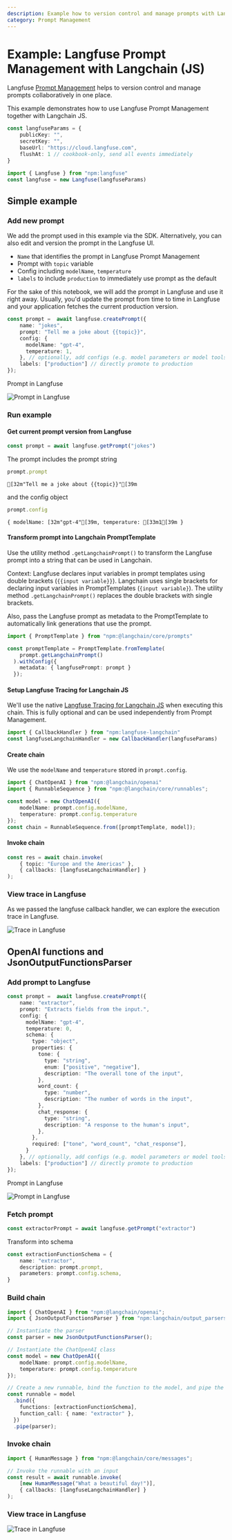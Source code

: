 ```yaml
---
description: Example how to version control and manage prompts with Langfuse Prompt Management and Langchain JS.
category: Prompt Management
---
```


# Example: Langfuse Prompt Management with Langchain (JS)

Langfuse [Prompt Management](https://langfuse.com/docs/prompts) helps to version control and manage prompts collaboratively in one place.

This example demonstrates how to use Langfuse Prompt Management together with Langchain JS.


```typescript
const langfuseParams = {
    publicKey: "",
    secretKey: "",
    baseUrl: "https://cloud.langfuse.com",
    flushAt: 1 // cookbook-only, send all events immediately
}
```


```typescript
import { Langfuse } from "npm:langfuse"
const langfuse = new Langfuse(langfuseParams)
```

## Simple example

### Add new prompt

We add the prompt used in this example via the SDK. Alternatively, you can also edit and version the prompt in the Langfuse UI.

- `Name` that identifies the prompt in Langfuse Prompt Management
- Prompt with `topic` variable
- Config including `modelName`, `temperature`
- `labels` to include `production` to immediately use prompt as the default

For the sake of this notebook, we will add the prompt in Langfuse and use it right away. Usually, you'd update the prompt from time to time in Langfuse and your application fetches the current production version.


```typescript
const prompt =  await langfuse.createPrompt({
    name: "jokes",
    prompt: "Tell me a joke about {{topic}}",
    config: {
      modelName: "gpt-4",
      temperature: 1,
    }, // optionally, add configs (e.g. model parameters or model tools)
    labels: ["production"] // directly promote to production
});
```

Prompt in Langfuse

![Prompt in Langfuse](https://langfuse.com/images/cookbook/js_prompt_management_langchain_simple_prompt.png)

### Run example

#### Get current prompt version from Langfuse


```typescript
const prompt = await langfuse.getPrompt("jokes")
```

The prompt includes the prompt string


```typescript
prompt.prompt
```




    [32m"Tell me a joke about {{topic}}"[39m



and the config object

```typescript
prompt.config
```

```
{ modelName: [32m"gpt-4"[39m, temperature: [33m1[39m }
 ```

#### Transform prompt into Langchain PromptTemplate

Use the utility method `.getLangchainPrompt()` to transform the Langfuse prompt into a string that can be used in Langchain.

Context: Langfuse declares input variables in prompt templates using double brackets (`{{input variable}}`). Langchain uses single brackets for declaring input variables in PromptTemplates (`{input variable}`). The utility method `.getLangchainPrompt()` replaces the double brackets with single brackets.

Also, pass the Langfuse prompt as metadata to the PromptTemplate to automatically link generations that use the prompt.


```typescript
import { PromptTemplate } from "npm:@langchain/core/prompts"

const promptTemplate = PromptTemplate.fromTemplate(
    prompt.getLangchainPrompt()
  ).withConfig({
    metadata: { langfusePrompt: prompt }
  });
```

#### Setup Langfuse Tracing for Langchain JS

We'll use the native [Langfuse Tracing for Langchain JS](https://langfuse.com/integrations/frameworks/langchain) when executing this chain. This is fully optional and can be used independently from Prompt Management.


```typescript
import { CallbackHandler } from "npm:langfuse-langchain"
const langfuseLangchainHandler = new CallbackHandler(langfuseParams)
```

#### Create chain

We use the `modelName` and `temperature` stored in `prompt.config`.


```typescript
import { ChatOpenAI } from "npm:@langchain/openai"
import { RunnableSequence } from "npm:@langchain/core/runnables";

const model = new ChatOpenAI({
    modelName: prompt.config.modelName,
    temperature: prompt.config.temperature
});
const chain = RunnableSequence.from([promptTemplate, model]);
```

#### Invoke chain


```typescript
const res = await chain.invoke(
    { topic: "Europe and the Americas" },
    { callbacks: [langfuseLangchainHandler] }
);
```

### View trace in Langfuse

As we passed the langfuse callback handler, we can explore the execution trace in Langfuse.

![Trace in Langfuse](https://langfuse.com/images/cookbook/js_prompt_management_langchain_simple_trace.png)

## OpenAI functions and JsonOutputFunctionsParser

### Add prompt to Langfuse


```typescript
const prompt =  await langfuse.createPrompt({
    name: "extractor",
    prompt: "Extracts fields from the input.",
    config: {
      modelName: "gpt-4",
      temperature: 0,
      schema: {
        type: "object",
        properties: {
          tone: {
            type: "string",
            enum: ["positive", "negative"],
            description: "The overall tone of the input",
          },
          word_count: {
            type: "number",
            description: "The number of words in the input",
          },
          chat_response: {
            type: "string",
            description: "A response to the human's input",
          },
        },
        required: ["tone", "word_count", "chat_response"],
      }
    }, // optionally, add configs (e.g. model parameters or model tools)
    labels: ["production"] // directly promote to production
});
```

Prompt in Langfuse

![Prompt in Langfuse](https://langfuse.com/images/cookbook/js_prompt_management_langchain_json_extraction_prompt.png)

### Fetch prompt


```typescript
const extractorPrompt = await langfuse.getPrompt("extractor")
```

Transform into schema


```typescript
const extractionFunctionSchema = {
    name: "extractor",
    description: prompt.prompt,
    parameters: prompt.config.schema,
}
```

### Build chain


```typescript
import { ChatOpenAI } from "npm:@langchain/openai";
import { JsonOutputFunctionsParser } from "npm:langchain/output_parsers";

// Instantiate the parser
const parser = new JsonOutputFunctionsParser();

// Instantiate the ChatOpenAI class
const model = new ChatOpenAI({ 
    modelName: prompt.config.modelName,
    temperature: prompt.config.temperature
});

// Create a new runnable, bind the function to the model, and pipe the output through the parser
const runnable = model
  .bind({
    functions: [extractionFunctionSchema],
    function_call: { name: "extractor" },
  })
  .pipe(parser);
```

### Invoke chain


```typescript
import { HumanMessage } from "npm:@langchain/core/messages";

// Invoke the runnable with an input
const result = await runnable.invoke(
    [new HumanMessage("What a beautiful day!")],
    { callbacks: [langfuseLangchainHandler] }
);
```

### View trace in Langfuse

![Trace in Langfuse](https://langfuse.com/images/cookbook/js_prompt_management_langchain_json_extraction_trace.png)
